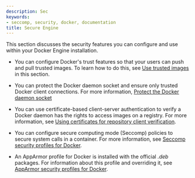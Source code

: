 ```yaml
---
description: Sec
keywords:
- seccomp, security, docker, documentation
title: Secure Engine
---
```


This section discusses the security features you can configure and use within your Docker Engine installation.

* You can configure Docker's trust features so that your users can push and pull trusted images. To learn how to do this, see [Use trusted images](trust/index.md) in this section.

* You can protect the Docker daemon socket and ensure only trusted Docker client connections. For more information, [Protect the Docker daemon socket](https.md)

* You can use certificate-based client-server authentication to verify a Docker daemon has the rights to access images on a registry. For more information, see [Using certificates for repository client verification](certificates.md).

* You can configure secure computing mode (Seccomp) policies to secure system calls in a container. For more information, see [Seccomp security profiles for Docker](seccomp.md).

* An AppArmor profile for Docker is installed with the official *.deb* packages. For information about this profile and overriding it, see [AppArmor security profiles for Docker](apparmor.md).

